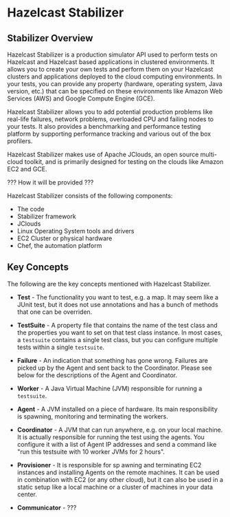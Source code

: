 
# Hazelcast Stabilizer

## Stabilizer Overview

Hazelcast Stabilizer is a production simulator API used to perform tests on Hazelcast and Hazelcast based applications in clustered environments. It allows you to create your own tests and perform them on your Hazelcast clusters and applications deployed to the cloud computing environments. In your tests, you can provide any property (hardware, operating system, Java version, etc.) that can be specified on these environments like Amazon Web Services (AWS) and Google Compute Engine (GCE).

Hazelcast Stabilizer allows you to add potential production problems like real-life failures, network problems, overloaded CPU and failing nodes to your tests. It also provides a benchmarking and performance testing platform by supporting performance tracking and various out of the box profilers.

Hazelcast Stabilizer makes use of Apache JClouds, an open source multi-cloud toolkit, and is primarily designed for testing on the clouds like Amazon EC2 and GCE. 

??? How it will be provided ???

Hazelcast Stabilizer consists of the following components:
- The code
- Stabilizer framework
- JClouds
- Linux Operating System tools and drivers
- EC2 Cluster or physical hardware
- Chef, the automation platform


## Key Concepts

The following are the key concepts mentioned with Hazelcast Stabilizer.

- **Test** -  The functionality you want to test, e.g. a map. It may seem like a JUnit test, but it does not use annotations and has a bunch of methods that one can be overriden.

- **TestSuite** -  A property file that contains the name of the test class and the properties you want to set on that test class instance. In most cases, a `testsuite` contains a single test class, but you can configure multiple tests within a single `testsuite`.

- **Failure** -  An indication that something has gone wrong. Failures are picked up by the Agent and sent back to the Coordinator. Please see below for the descriptions of the Agent and Coordinator.

- **Worker** - A Java Virtual Machine (JVM) responsible for running a `testsuite`.

- **Agent** - A JVM installed on a piece of hardware. Its main responsibility is spawning, monitoring and terminating the workers.

- **Coordinator** -  A JVM that can run anywhere, e.g. on your local machine. It is actually responsible for running the test using the agents. You configure it with a list of Agent IP addresses and send a command like "run this testsuite with 10 worker JVMs for 2 hours".

- **Provisioner** -  It is responsible for sp	awning and terminating EC2 instances and installing Agents on the remote machines. It can be used in combination with EC2 (or any other cloud), but it can also be used in a static setup like a local machine or a cluster of machines in your data center.

- **Communicator** -  ???